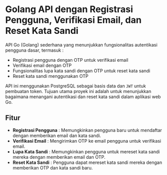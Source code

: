 # Golang API dengan Registrasi Pengguna, Verifikasi Email, dan Reset Kata Sandi

API Go (Golang) sederhana yang menunjukkan fungsionalitas autentikasi pengguna dasar, termasuk :
- Registrasi pengguna dengan OTP untuk verifikasi email
- Verifikasi email dengan OTP
- Fungsionalitas lupa kata sandi dengan OTP untuk reset kata sandi
- Reset kata sandi menggunakan OTP

API ini menggunakan PostgreSQL sebagai basis data dan `JWT` untuk pembuatan token. Tujuan utama proyek ini adalah untuk menunjukkan bagaimana menangani autentikasi dan reset kata sandi dalam aplikasi web Go.

## Fitur
- **Registrasi Pengguna** : Memungkinkan pengguna baru untuk mendaftar dengan memberikan email dan kata sandi.
- **Verifikasi Email** : Mengirimkan OTP ke email pengguna untuk verifikasi email.
- **Lupa Kata Sandi** : Memungkinkan pengguna untuk mereset kata sandi mereka dengan memberikan email dan OTP.
- **Reset Kata Sandi** : Pengguna dapat mereset kata sandi mereka dengan memberikan OTP dan kata sandi baru.
